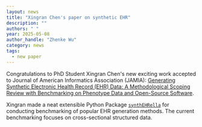 ```yaml
---
layout: news
title: "Xingran Chen's paper on synthetic EHR"
description: ""
authors: " "
year: 2025-05-08
author_handle: "Zhenke Wu"
category: news
tags: 
  - new paper
---
```


Congratulations to PhD Student Xingran Chen's new exciting work accepted to Journal of American Informatics Association (JAMIA): [Generating Synthetic Electronic Health Record (EHR) Data: A Methodological Scoping Review with Benchmarking on Phenotype Data and Open-Source Software](https://zhenkewu.com/papers/synthetic_benchmark). 

Xingran made a neat extensible Python Package [`synthEHRella`](https://github.com/chenxran/synthEHRella) for conducting benchmarking of popular EHR generation methods. The current benchmarking focuses on cross-sectional structured data.